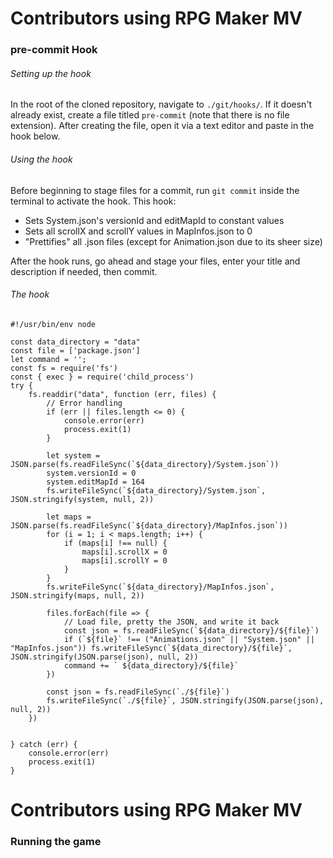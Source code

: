 # Contributors using RPG Maker MV
### pre-commit Hook

###### Setting up the hook
In the root of the cloned repository, navigate to `./git/hooks/`. If it doesn't already exist, create a file titled `pre-commit` (note that there is no file extension). After creating the file, open it via a text editor and paste in the hook below.

###### Using the hook
Before beginning to stage files for a commit, run `git commit` inside the terminal to activate the hook. This hook:

* Sets System.json's versionId and editMapId to constant values
* Sets all scrollX and scrollY values in MapInfos.json to 0
* "Prettifies" all .json files (except for Animation.json due to its sheer size)

After the hook runs, go ahead and stage your files, enter your title and description if needed, then commit.

###### The hook
```
#!/usr/bin/env node

const data_directory = "data"
const file = ['package.json']
let command = '';
const fs = require('fs')
const { exec } = require('child_process')
try {
    fs.readdir("data", function (err, files) {
        // Error handling
        if (err || files.length <= 0) {
            console.error(err)
            process.exit(1)
        }

        let system = JSON.parse(fs.readFileSync(`${data_directory}/System.json`))
        system.versionId = 0
        system.editMapId = 164
        fs.writeFileSync(`${data_directory}/System.json`, JSON.stringify(system, null, 2))

        let maps = JSON.parse(fs.readFileSync(`${data_directory}/MapInfos.json`))
        for (i = 1; i < maps.length; i++) {
            if (maps[i] !== null) {
                maps[i].scrollX = 0
                maps[i].scrollY = 0
            }
        }
        fs.writeFileSync(`${data_directory}/MapInfos.json`, JSON.stringify(maps, null, 2))

        files.forEach(file => {
            // Load file, pretty the JSON, and write it back
            const json = fs.readFileSync(`${data_directory}/${file}`)
            if (`${file}` !== ("Animations.json" || "System.json" || "MapInfos.json")) fs.writeFileSync(`${data_directory}/${file}`, JSON.stringify(JSON.parse(json), null, 2))
            command += ` ${data_directory}/${file}`
        })

        const json = fs.readFileSync(`./${file}`)
        fs.writeFileSync(`./${file}`, JSON.stringify(JSON.parse(json), null, 2))
    })
    

} catch (err) {
    console.error(err)
    process.exit(1)
}
```

# Contributors using RPG Maker MV

### Running the game
